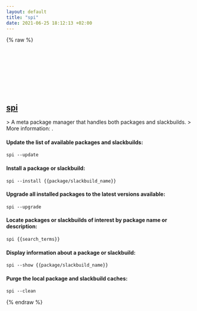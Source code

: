 ```yaml
---
layout: default
title: "spi"
date: 2021-06-25 18:12:13 +02:00
---
```

{% raw %}
<h2 id="spi">
  <a href="/en/linux/spi.html">spi</a> <a href="#spi"><svg class="icon">
    <use href="/assets/images/unicode_sprite.svg#link" />
  </svg></a>
</h2>
> A meta package manager that handles both packages and slackbuilds.
> More information: <https://github.com/gapan/spi>.

#### Update the list of available packages and slackbuilds:
```shell
spi --update
```
#### Install a package or slackbuild:
```shell
spi --install {{package/slackbuild_name}}
```
#### Upgrade all installed packages to the latest versions available:
```shell
spi --upgrade
```
#### Locate packages or slackbuilds of interest by package name or description:
```shell
spi {{search_terms}}
```
#### Display information about a package or slackbuild:
```shell
spi --show {{package/slackbuild_name}}
```
#### Purge the local package and slackbuild caches:
```shell
spi --clean
```
{% endraw %}
